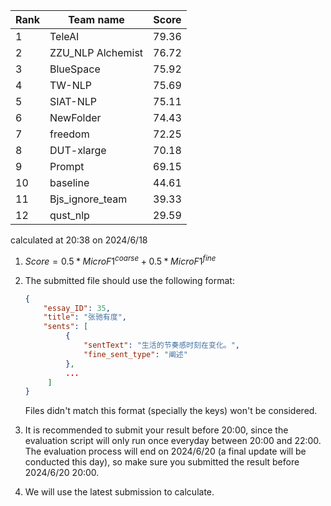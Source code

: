 | Rank | Team name         | Score |
| ---- | ----------------- | ----- |
| 1    | TeleAI            | 79.36 |
| 2    | ZZU_NLP Alchemist | 76.72 |
| 3    | BlueSpace         | 75.92 |
| 4    | TW-NLP            | 75.69 |
| 5    | SIAT-NLP          | 75.11 |
| 6    | NewFolder         | 74.43 |
| 7    | freedom           | 72.25 |
| 8    | DUT-xlarge        | 70.18 |
| 9    | Prompt            | 69.15 |
| 10   | baseline          | 44.61 |
| 11   | Bjs_ignore_team   | 39.33 |
| 12   | qust_nlp          | 29.59 |

calculated at 20:38 on 2024/6/18



1. $Score = 0.5*MicroF1^{coarse}+0.5*MicroF1^{fine}$

2. The submitted file should use the following format:

   ~~~json
   { 
       "essay_ID": 35,
       "title": "张驰有度",
       "sents": [
            {
                "sentText": "生活的节奏感时刻在变化。",
                "fine_sent_type": "阐述"
            },
            ...
        ]
   }  
   ~~~

   Files didn't match this format (specially the keys) won't be considered.

3. It is recommended to submit your result before 20:00, since the evaluation script will only run once everyday between 20:00 and 22:00. The evaluation process will end on 2024/6/20 (a final update will be conducted this day), so make sure you submitted the result before 2024/6/20 20:00.

4. We will use the latest submission to calculate.

